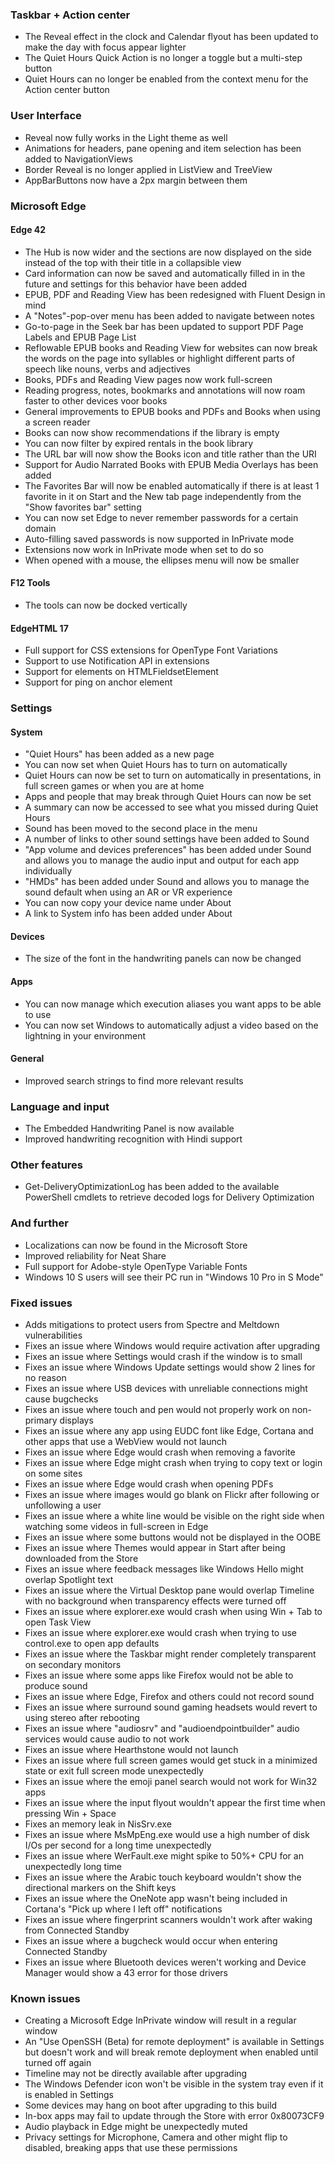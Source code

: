 ### Taskbar + Action center
- The Reveal effect in the clock and Calendar flyout has been updated to make the day with focus appear lighter
- The Quiet Hours Quick Action is no longer a toggle but a multi-step button
- Quiet Hours can no longer be enabled from the context menu for the Action center button

### User Interface
- Reveal now fully works in the Light theme as well
- Animations for headers, pane opening and item selection has been added to NavigationViews
- Border Reveal is no longer applied in ListView and TreeView
- AppBarButtons now have a 2px margin between them

### Microsoft Edge
#### Edge 42
- The Hub is now wider and the sections are now displayed on the side instead of the top with their title in a collapsible view
- Card information can now be saved and automatically filled in in the future and settings for this behavior have been added
- EPUB, PDF and Reading View has been redesigned with Fluent Design in mind
- A "Notes"-pop-over menu has been added to navigate between notes
- Go-to-page in the Seek bar has been updated to support PDF Page Labels and EPUB Page List
- Reflowable EPUB books and Reading View for websites can now break the words on the page into syllables or highlight different parts of speech like nouns, verbs and adjectives
- Books, PDFs and Reading View pages now work full-screen
- Reading progress, notes, bookmarks and annotations will now roam faster to other devices voor books
- General improvements to EPUB books and PDFs and Books when using a screen reader
- Books can now show recommendations if the library is empty
- You can now filter by expired rentals in the book library
- The URL bar will now show the Books icon and title rather than the URI
- Support for Audio Narrated Books with EPUB Media Overlays has been added
- The Favorites Bar will now be enabled automatically if there is at least 1 favorite in it on Start and the New tab page independently from the "Show favorites bar" setting
- You can now set Edge to never remember passwords for a certain domain
- Auto-filling saved passwords is now supported in InPrivate mode
- Extensions now work in InPrivate mode when set to do so
- When opened with a mouse, the ellipses menu will now be smaller

#### F12 Tools
- The tools can now be docked vertically

#### EdgeHTML 17
- Full support for CSS extensions for OpenType Font Variations
- Support to use Notification API in extensions
- Support for elements on HTMLFieldsetElement
- Support for ping on anchor element

### Settings
#### System
- "Quiet Hours" has been added as a new page
- You can now set when Quiet Hours has to turn on automatically
- Quiet Hours can now be set to turn on automatically in presentations, in full screen games or when you are at home
- Apps and people that may break through Quiet Hours can now be set
- A summary can now be accessed to see what you missed during Quiet Hours
- Sound has been moved to the second place in the menu
- A number of links to other sound settings have been added to Sound
- "App volume and devices preferences" has been added under Sound and allows you to manage the audio input and output for each app individually
- "HMDs" has been added under Sound and allows you to manage the sound default when using an AR or VR experience
- You can now copy your device name under About
- A link to System info has been added under About

#### Devices
- The size of the font in the handwriting panels can now be changed

#### Apps
- You can now manage which execution aliases you want apps to be able to use
- You can now set Windows to automatically adjust a video based on the lightning in your environment

#### General
- Improved search strings to find more relevant results

### Language and input
- The Embedded Handwriting Panel is now available
- Improved handwriting recognition with Hindi support

### Other features
- Get-DeliveryOptimizationLog has been added to the available PowerShell cmdlets to retrieve decoded logs for Delivery Optimization

### And further
- Localizations can now be found in the Microsoft Store
- Improved reliability for Neat Share
- Full support for Adobe-style OpenType Variable Fonts
- Windows 10 S users will see their PC run in "Windows 10 Pro in S Mode"

### Fixed issues
- Adds mitigations to protect users from Spectre and Meltdown vulnerabilities
- Fixes an issue where Windows would require activation after upgrading
- Fixes an issue where Settings would crash if the window is to small
- Fixes an issue where Windows Update settings would show 2 lines for no reason
- Fixes an issue where USB devices with unreliable connections might cause bugchecks
- Fixes an issue where touch and pen would not properly work on non-primary displays
- Fixes an issue where any app using EUDC font like Edge, Cortana and other apps that use a WebView would not launch
- Fixes an issue where Edge would crash when removing a favorite
- Fixes an issue where Edge might crash when trying to copy text or login on some sites
- Fixes an issue where Edge would crash when opening PDFs
- Fixes an issue where images would go blank on Flickr after following or unfollowing a user
- Fixes an issue where a white line would be visible on the right side when watching some videos in full-screen in Edge
- Fixes an issue where some buttons would not be displayed in the OOBE
- Fixes an issue where Themes would appear in Start after being downloaded from the Store
- Fixes an issue where feedback messages like Windows Hello might overlap Spotlight text
- Fixes an issue where the Virtual Desktop pane would overlap Timeline with no background when transparency effects were turned off
- Fixes an issue where explorer.exe would crash when using Win + Tab to open Task View
- Fixes an issue where explorer.exe would crash when trying to use control.exe to open app defaults
- Fixes an issue where the Taskbar might render completely transparent on secondary monitors
- Fixes an issue where some apps like Firefox would not be able to produce sound
- Fixes an issue where Edge, Firefox and others could not record sound
- Fixes an issue where surround sound gaming headsets would revert to using stereo after rebooting
- Fixes an issue where "audiosrv" and "audioendpointbuilder" audio services would cause audio to not work
- Fixes an issue where Hearthstone would not launch
- Fixes an issue where full screen games would get stuck in a minimized state or exit full screen mode unexpectedly
- Fixes an issue where the emoji panel search would not work for Win32 apps
- Fixes an issue where the input flyout wouldn't appear the first time when pressing Win + Space
- Fixes an memory leak in NisSrv.exe
- Fixes an issue where MsMpEng.exe would use a high number of disk I/Os per second for a long time unexpectedly
- Fixes an issue where WerFault.exe might spike to 50%+ CPU for an unexpectedly long time
- Fixes an issue where the Arabic touch keyboard wouldn't show the directional markers on the Shift keys
- Fixes an issue where the OneNote app wasn't being included in Cortana's "Pick up where I left off" notifications
- Fixes an issue where fingerprint scanners wouldn't work after waking from Connected Standby
- Fixes an issue where a bugcheck would occur when entering Connected Standby
- Fixes an issue where Bluetooth devices weren't working and Device Manager would show a 43 error for those drivers

### Known issues
- Creating a Microsoft Edge InPrivate window will result in a regular window
- An "Use OpenSSH (Beta) for remote deployment" is available in Settings but doesn't work and will break remote deployment when enabled until turned off again
- Timeline may not be directly available after upgrading
- The Windows Defender icon won't be visible in the system tray even if it is enabled in Settings
- Some devices may hang on boot after upgrading to this build
- In-box apps may fail to update through the Store with error 0x80073CF9
- Audio playback in Edge might be unexpectedly muted
- Privacy settings for Microphone, Camera and other might flip to disabled, breaking apps that use these permissions